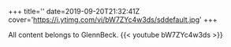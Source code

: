 +++
title=''
date=2019-09-20T21:32:41Z
cover='https://i.ytimg.com/vi/bW7ZYc4w3ds/sddefault.jpg'
+++

All content belongs to GlennBeck.
{{< youtube bW7ZYc4w3ds >}}
